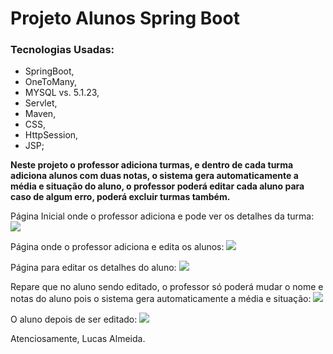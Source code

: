 # Projeto Alunos Spring Boot

### Tecnologias Usadas: 
- SpringBoot,
- OneToMany,
- MYSQL vs. 5.1.23,
- Servlet,
- Maven,
- CSS, 
- HttpSession,  
- JSP;


<b>Neste projeto o professor adiciona turmas, e dentro de cada turma adiciona alunos com duas notas, o sistema gera automaticamente a média e situação do aluno, o professor poderá editar cada aluno para caso de algum erro, poderá excluir turmas também.</b>

Página Inicial onde o professor adiciona e pode ver os detalhes da turma:
<img src="https://i.imgur.com/s2PGzI5.jpg"><br/>

Página onde o professor adiciona e edita os alunos:
<img src="https://i.imgur.com/7MFllFw.jpg"><br/>

Página para editar os detalhes do aluno:
<img src="https://i.imgur.com/qFdVpVA.jpg"><br/>

Repare que no aluno sendo editado, o professor só poderá mudar o nome e notas do aluno pois o sistema gera automaticamente a média e situação:
<img src="https://i.imgur.com/3REXpxR.jpg"><br/>

O aluno depois de ser editado:
<img src="https://i.imgur.com/3v3Kcg5.jpg"><br/>


Atenciosamente, Lucas Almeida.
